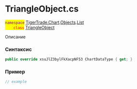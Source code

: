 
# TriangleObject.cs
<mark style="color:purple;">`namespace`</mark> [TigerTrade.Chart](../../../../../TigerTrade.Chart.md).[Objects](../../../../../TigerTrade.Chart/Objects.md).[List](../../../../../TigerTrade.Chart/Objects/List.md)  
<mark style="color:red;">&nbsp;&nbsp;&nbsp;&nbsp;&nbsp;&nbsp;&nbsp;`class`</mark> [TriangleObject](../../TriangleObject.cs.md)

Описание

### Синтаксис
```csharp
public override xsuJlZ3bylFkXacpNF53 ChartDataType { get; }
```
### Пример  
```csharp
// example
```
